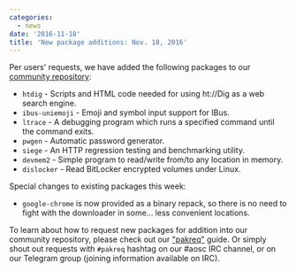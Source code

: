 ```yaml
---
categories:
  - news
date: '2016-11-18'
title: 'New package additions: Nov. 18, 2016'
---
```



Per users' requests, we have added the following packages to our [community repository](https://repo.aosc.io/):

- `htdig` - Scripts and HTML code needed for using ht://Dig as a web search engine.
- `ibus-uniemoji` - Emoji and symbol input support for IBus.
- `ltrace` - A debugging program which runs a specified command until the command exits.
- `pwgen` - Automatic password generator.
- `siege` - An HTTP regression testing and benchmarking utility.
- `devmem2` - Simple program to read/write from/to any location in memory.
- `dislocker` - Read BitLocker encrypted volumes under Linux.

Special changes to existing packages this week:

- `google-chrome` is now provided as a binary repack, so there is no need to fight with the downloader in some... less convenient locations.

To learn about how to request new packages for addition into our community repository, please check out our ["pakreq"](https://github.com/AOSC-Dev/aosc-os-abbs/blob/staging/CONTRIBUTING.md#hey-i-need-a-new-package) guide. Or simply shout out requests with `#pakreq` hashtag on our #aosc IRC channel, or on our Telegram group (joining information available on IRC).